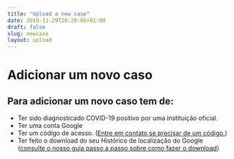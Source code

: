 ```yaml
---
title: "Upload a new case"
date: 2019-11-29T20:28:05+01:00
draft: false
slug: newcase
layout: upload
---
```


# Adicionar um novo caso

## Para adicionar um novo caso tem de:

- Ter sido diagnosticado COVID-19 positivo por uma instituição oficial.
- Ter uma conta Google
- Ter um código de acesso. ([Entre em contato se precisar de um código.](/pt/about))
- Ter feito o download do seu Histórico de localização do Google ([consulte o nosso guia passo a passo sobre como fazer o download](/howto))
